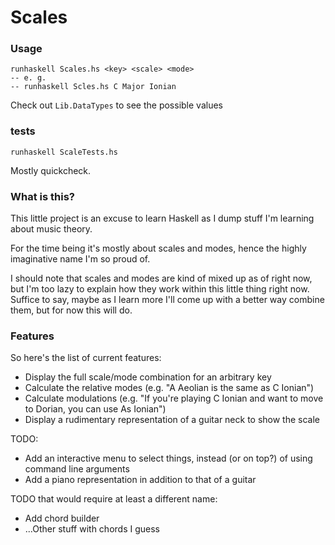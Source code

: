 # Scales

### Usage
    runhaskell Scales.hs <key> <scale> <mode>
    -- e. g.
    -- runhaskell Scles.hs C Major Ionian
Check out `Lib.DataTypes` to see the possible values

### tests
    runhaskell ScaleTests.hs
Mostly quickcheck.

### What is this?

This little project is an excuse to learn Haskell as I dump stuff I'm learning
about music theory.

For the time being it's mostly about scales and modes, hence the highly
imaginative name I'm so proud of.

I should note that scales and modes are kind of mixed up as of right now, but
I'm too lazy to explain how they work within this little thing right now.
Suffice to say, maybe as I learn more I'll come up with a better way combine
them, but for now this will do.

### Features
So here's the list of current features:
* Display the full scale/mode combination for an arbitrary key
* Calculate the relative modes (e.g. "A Aeolian is the same as C Ionian")
* Calculate modulations (e.g. "If you're playing C Ionian and want to move to Dorian, you can use As Ionian")
* Display a rudimentary representation of a guitar neck to show the scale

TODO:
* Add an interactive menu to select things, instead (or on top?) of using command line arguments
* Add a piano representation in addition to that of a guitar

TODO that would require at least a different name:
* Add chord builder
* ...Other stuff with chords I guess
